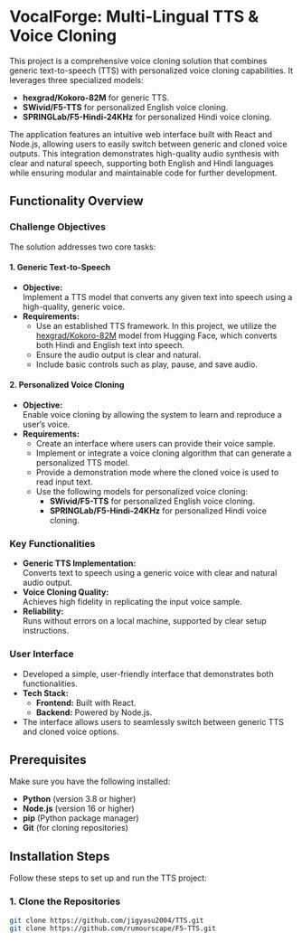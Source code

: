 # VocalForge: Multi-Lingual TTS & Voice Cloning

This project is a comprehensive voice cloning solution that combines generic text-to-speech (TTS) with personalized voice cloning capabilities. It leverages three specialized models:

- **hexgrad/Kokoro-82M** for generic TTS.
- **SWivid/F5-TTS** for personalized English voice cloning.
- **SPRINGLab/F5-Hindi-24KHz** for personalized Hindi voice cloning.

The application features an intuitive web interface built with React and Node.js, allowing users to easily switch between generic and cloned voice outputs. This integration demonstrates high-quality audio synthesis with clear and natural speech, supporting both English and Hindi languages while ensuring modular and maintainable code for further development.

## Functionality Overview

### Challenge Objectives

The solution addresses two core tasks:

#### 1. Generic Text-to-Speech
- **Objective:**  
  Implement a TTS model that converts any given text into speech using a high-quality, generic voice.
- **Requirements:**
  - Use an established TTS framework. In this project, we utilize the [hexgrad/Kokoro-82M](https://huggingface.co/hexgrad/Kokoro-82M) model from Hugging Face, which converts both Hindi and English text into speech.
  - Ensure the audio output is clear and natural.
  - Include basic controls such as play, pause, and save audio.

#### 2. Personalized Voice Cloning
- **Objective:**  
  Enable voice cloning by allowing the system to learn and reproduce a user’s voice.
- **Requirements:**
  - Create an interface where users can provide their voice sample.
  - Implement or integrate a voice cloning algorithm that can generate a personalized TTS model.
  - Provide a demonstration mode where the cloned voice is used to read input text.
  - Use the following models for personalized voice cloning:
    - **SWivid/F5-TTS** for personalized English voice cloning.
    - **SPRINGLab/F5-Hindi-24KHz** for personalized Hindi voice cloning.

### Key Functionalities

- **Generic TTS Implementation:**  
  Converts text to speech using a generic voice with clear and natural audio output.
- **Voice Cloning Quality:**  
  Achieves high fidelity in replicating the input voice sample.
- **Reliability:**  
  Runs without errors on a local machine, supported by clear setup instructions.

### User Interface

- Developed a simple, user-friendly interface that demonstrates both functionalities.
- **Tech Stack:**
  - **Frontend:** Built with React.
  - **Backend:** Powered by Node.js.
- The interface allows users to seamlessly switch between generic TTS and cloned voice options.



## Prerequisites

Make sure you have the following installed:
- **Python** (version 3.8 or higher)
- **Node.js** (version 16 or higher)
- **pip** (Python package manager)
- **Git** (for cloning repositories)




## Installation Steps

Follow these steps to set up and run the TTS project:

### 1. Clone the Repositories

```bash
git clone https://github.com/jigyasu2004/TTS.git
git clone https://github.com/rumourscape/F5-TTS.git
